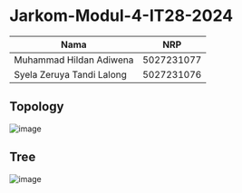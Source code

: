 # Jarkom-Modul-4-IT28-2024

|Nama  | NRP |
|--    | --  |
| Muhammad Hildan Adiwena  | 5027231077 |
| Syela Zeruya Tandi Lalong  | 5027231076 |


## Topology
![image](https://github.com/user-attachments/assets/e8a15dfc-7d53-48a5-b5c6-4237968c250d)

## Tree
![image](https://github.com/user-attachments/assets/c0a645e6-8901-44ba-8bfc-7f2dc0a1e79d)

